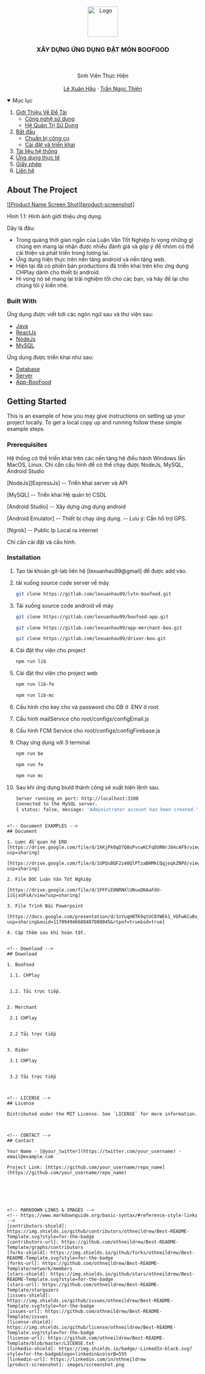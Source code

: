 <!--
*** Thanks for checking out the Best-README-Template. If you have a suggestion
*** that would make this better, please fork the repo and create a pull request
*** or simply open an issue with the tag "enhancement".
*** Thanks again! Now go create something AMAZING! :D
-->



<!-- PROJECT SHIELDS -->
<!--
*** I'm using markdown "reference style" links for readability.
*** Reference links are enclosed in brackets [ ] instead of parentheses ( ).
*** See the bottom of this document for the declaration of the reference variables
*** for contributors-url, forks-url, etc. This is an optional, concise syntax you may use.
*** https://www.markdownguide.org/basic-syntax/#reference-style-links
-->



<!-- PROJECT LOGO -->
<br />
<p align="center">
  <a href="https://github.com/lxhau/DocumentAndProduct">
    <img src="images/logo.png" alt="Logo" width="80" height="80">
  </a>

  <h3 align="center">XÂY DỰNG ỨNG DỤNG ĐẶT MÓN BOOFOOD</h3>

  <p align="center">
    <br />
    <br />
	Sinh Viên Thực Hiện
	<br />
	<br />
    <a href="https://www.facebook.com/lexuanhau99">Lê Xuân Hậu</a>
    ·
    <a href="https://www.facebook.com/fuzethien">Trần Ngọc Thiên</a>
  </p>
</p>



<!-- TABLE OF CONTENTS -->
<details open="open">
  <summary>Mục lục</summary>
  <ol>
    <li>
      <a href="#about-the-project">Giới Thiệu Về Đề Tài</a>
      <ul>
        <li><a href="#built-with">Công nghệ sử dụng</a></li>
		<li><a href="#built-with">Hệ Quản Trị Sử Dụng</a></li>
      </ul>
    </li>
    <li>
      <a href="#getting-started">Bắt đầu</a>
      <ul>
        <li><a href="#prerequisites">Chuẩn bị công cụ</a></li>
        <li><a href="#installation">Cài đặt và triển khai</a></li>
      </ul>
    </li>
    <li><a href="#document">Tài liệu hệ thống</a></li>
    <li><a href="#download">Ứng dụng thực tế</a></li>
    <li><a href="#license">Giấy phép</a></li>
    <li><a href="#contact">Liên hệ</a></li>
  </ol>
</details>



<!-- ABOUT THE PROJECT -->
## About The Project

[![Product Name Screen Shot][product-screenshot]](https://example.com)

Hình 1.1: Hình ảnh giới thiệu ứng dụng.

Dây là đâu:
* Trong quảng thời gian ngắn của Luận Văn Tốt Nghiệp hi vọng những gì chúng em mang lại nhận được nhiều đánh giá và góp ý để nhóm có thể cải thiện và phát triển trong tương lai.
* Ứng dụng hiện thực trên nền tảng android và nền tảng web.
* Hiện tại đã có phiên bản productions đã triển khai trên kho ứng dụng CHPlay dành cho thiết bị android.
* Hi vọng nó sẽ mang lại trãi nghiệm tốt cho các bạn, và hãy để lại cho chúng tôi ý kiến nhé.


### Built With

Ứng dụng được viết bởi các ngôn ngữ sau và thư viện sau:
* [Java](https://go.java)
* [ReactJs](https://reactjs.org)
* [NodeJs](https://nodejs.org)
* [MySQL](https://www.mysql.com/)

Ứng dụng được triển khai như sau:
* [Database](https://azure.microsoft.com)
* [Server](https://www.heroku.com)
* [App-BooFood](https://play.google.com/)

<!-- GETTING STARTED -->
## Getting Started

This is an example of how you may give instructions on setting up your project locally.
To get a local copy up and running follow these simple example steps.

### Prerequisites

Hệ thống có thể triển khải trên các nền tảng hệ điều hành Windows lẫn MacOS, Linux. Chỉ cần cấu hình để có thể chạy được NodeJs, MySQL, Android Studio

[NodeJs][ExpressJs] -- Triển khai server và API

[MySQL] -- Triển khai Hệ quản trị CSDL

[Android Studio] -- Xây dựng ứng dụng android

[Android Emulator] -- Thiết bị chạy ứng dụng. -- Lưu ý: Cần hổ trợ GPS.

[Ngrok] -- Public Ip Local ra internet

Chỉ cần cài đặt và cấu hình.

### Installation
 
1. Tạo tài khoản git-lab liên hệ [lexuanhau99@gmail] để được add vào.

2. tải xuống source code server về máy

   ```sh
   git clone https://gitlab.com/lexuanhau99/lvtn-boofood.git
   ```
   
3. Tải xuống source code android về máy

   ```sh
   git clone https://gitlab.com/lexuanhau99/boofood-app.git
   ```
   
   ```sh
   git clone https://gitlab.com/lexuanhau99/app-merchant-boo.git
   ```
   
   ```sh
   git clone https://gitlab.com/lexuanhau99/driver-boo.git
   ```
   
4. Cài đặt thư viện cho project

   ```sh
   npm run lib
   ```
   
5. Cài đặt thư viện cho project web

   ```sh
   npm run lib-fe
   ```
   
	```sh
   npm run lib-mc
   ```
   
6. Cấu hình cho key cho và password cho DB ở .ENV ở root

7. Cấu hình mailService cho root/configs/configEmail.js

8. Cấu hình FCM Service cho root/configs/configFirebase.js

9. Chạy ứng dụng với 3 terminal

	```sh
   npm run be
   ```
   
	```sh
   npm run fe
   ```
   
   ```sh
   npm run mc
   ```
   
10. Sau khi ứng dụng biuld thành công sẽ xuất hiện lệnh sau.

	```sh
	Server running on port: http://localhost:3100
	Connected to the MySQL server.
	{ status: false, message: 'Administrator account has been created.' } 
   ```

<!-- Document EXAMPLES -->
## Document

1. Lược đồ quan hệ ERD
[https://drive.google.com/file/d/1kKjPk0qD7Q8oPvcwKCFqOURNrJ84cAF9/view?usp=sharing]

[https://drive.google.com/file/d/1UPQsBQF2z40QlPTzaBHMkCQqjoqkZNPd/view?usp=sharing]

2. File DOC Luận Văn Tốt Nghiệp

[https://drive.google.com/file/d/1FFFiE0NRNXlUNuuDKAaFdU-1iGjxUFsA/view?usp=sharing]

3. File Trình Bài Powerpoint

[https://docs.google.com/presentation/d/1nYuqH8TK9qtUC8YWEk1_VOFw6CuBs_1X/edit?usp=sharing&ouid=117094946688487088045&rtpof=true&sd=true]

4. Cập thêm sau khi hoàn tất.


<!-- Download -->
## Download

1. BooFood

	1.1. CHPlay
	
	
	1.2. Tải trực tiếp.
	

2. Merchant

	2.1 CHPlay
	

	2.2 Tải trực tiếp
	
	
3. Rider

	3.1 CHPlay
	

	3.2 Tải trực tiếp



<!-- LICENSE -->
## License

Distributed under the MIT License. See `LICENSE` for more information.



<!-- CONTACT -->
## Contact

Your Name - [@your_twitter](https://twitter.com/your_username) - email@example.com

Project Link: [https://github.com/your_username/repo_name](https://github.com/your_username/repo_name)






<!-- MARKDOWN LINKS & IMAGES -->
<!-- https://www.markdownguide.org/basic-syntax/#reference-style-links -->
[contributors-shield]: https://img.shields.io/github/contributors/othneildrew/Best-README-Template.svg?style=for-the-badge
[contributors-url]: https://github.com/othneildrew/Best-README-Template/graphs/contributors
[forks-shield]: https://img.shields.io/github/forks/othneildrew/Best-README-Template.svg?style=for-the-badge
[forks-url]: https://github.com/othneildrew/Best-README-Template/network/members
[stars-shield]: https://img.shields.io/github/stars/othneildrew/Best-README-Template.svg?style=for-the-badge
[stars-url]: https://github.com/othneildrew/Best-README-Template/stargazers
[issues-shield]: https://img.shields.io/github/issues/othneildrew/Best-README-Template.svg?style=for-the-badge
[issues-url]: https://github.com/othneildrew/Best-README-Template/issues
[license-shield]: https://img.shields.io/github/license/othneildrew/Best-README-Template.svg?style=for-the-badge
[license-url]: https://github.com/othneildrew/Best-README-Template/blob/master/LICENSE.txt
[linkedin-shield]: https://img.shields.io/badge/-LinkedIn-black.svg?style=for-the-badge&logo=linkedin&colorB=555
[linkedin-url]: https://linkedin.com/in/othneildrew
[product-screenshot]: images/screenshot.png
